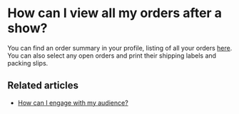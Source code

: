 # How can I view all my orders after a show?

You can find an order summary in your profile, listing of all your orders [here](https://dashboard.popshop.live/login). You can also select any open orders and print their shipping labels and packing slips.&#x20;

## Related articles

* [How can I engage with my audience?](https://jamble.gitbook.io/popshop-live/hosting-and-after-your-show/how-can-i-engage-with-my-audience)
